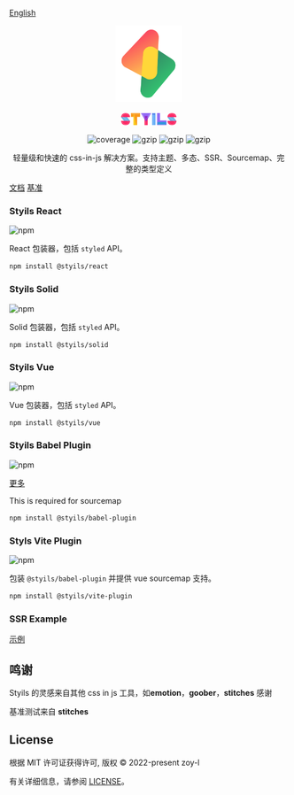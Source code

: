 [English](./README.md)

<p align="center">
<img src="./logo.svg" alt="styils" style="width:120px">
<br/>
<br/>
<img src="./styils.svg" alt="styils" style="width:100px;">
</p>

<p align="center">
  <img src="https://codecov.io/gh/styils/styils/branch/main/graph/badge.svg?token=DAETCWW98B" alt="coverage" />
  <img src="https://img.badgesize.io/https://unpkg.com/@styils/solid@latest/index.prod.esm.js?compression=gzip&style=square&label=solid&color=#4fc08d" alt="gzip" />
  <img src="https://img.badgesize.io/https://unpkg.com/@styils/react@latest/index.prod.esm.js?compression=gzip&style=square&label=react&color=#4fc08d" alt="gzip" />
  <img src="https://img.badgesize.io/https://unpkg.com/@styils/vue@latest/index.prod.esm.js?compression=gzip&style=square&label=vue&color=#4fc08d" alt="gzip" />
</p>

<p align="center">
 轻量级和快速的 css-in-js 解决方案。支持主题、多态、SSR、Sourcemap、完整的类型定义
</p>

[文档](https://styils.github.io/styils) [基准](https://styils.github.io/styils/benchmark/create-and-mount-button/stitches-react)

### Styils React

![npm](https://img.shields.io/npm/v/@styils/react?color=%2361dafb&logo=react)

React 包装器，包括 `styled` API。

```sh
npm install @styils/react
```

### Styils Solid

![npm](https://img.shields.io/npm/v/@styils/react?color=%234f88c6&logo=solid&logoColor=%234f88c6)

Solid 包装器，包括 `styled` API。

```sh
npm install @styils/solid
```

### Styils Vue

![npm](https://img.shields.io/npm/v/@styils/vue?color=%2342b883&logo=vuedotjs)

Vue 包装器，包括 `styled` API。

```sh
npm install @styils/vue
```

### Styils Babel Plugin

![npm](https://img.shields.io/npm/v/@styils/babel-plugin?color=%23eeda7c&logo=babel&logoColor=%23eeda7c)

[更多](./babel/)

This is required for sourcemap

```sh
npm install @styils/babel-plugin
```

### Styls Vite Plugin
![npm](https://img.shields.io/npm/v/@styils/vite-plugin?color=%23646cff&logo=vite)

包装 `@styils/babel-plugin` 并提供 vue sourcemap 支持。

```sh
npm install @styils/vite-plugin
```

### SSR Example

[示例](https://github.com/styils/styils-examples)

## 鸣谢

Styils 的灵感来自其他 css in js 工具，如**emotion**，**goober**，**stitches** 感谢

基准测试来自 **stitches**

## License

根据 MIT 许可证获得许可, 版权 © 2022-present zoy-l

有关详细信息，请参阅 [LICENSE](./LICENSE)。
